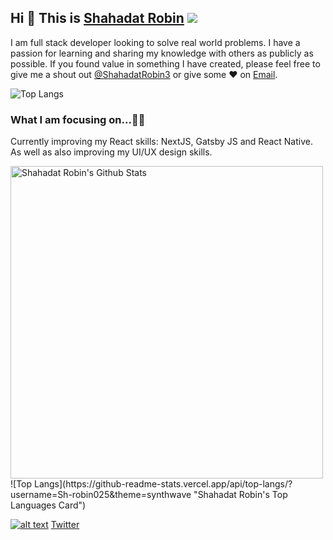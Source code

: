 ## Hi 👋 This is [Shahadat Robin](https://robin-s-portfolio.web.app/)  ![](https://komarev.com/ghpvc/?username=Sh-robin025&color=blue)

I am full stack developer looking to solve real world problems. I have a passion for learning and sharing my knowledge with others as publicly as possible. If you found value in something I have created, please feel free to give me a shout out [@ShahadatRobin3](https://twitter.com/ShahadatRobin3) or give some ♥ on [Email](sh.robin025@gmail.com).

![Top Langs](https://github-readme-stats.vercel.app/api/top-langs/?username=Sh-robin025&theme=synthwave "Shahadat Robin's Top Languages Card")

### What I am focusing on...👨‍💻
Currently improving my React skills: NextJS, Gatsby JS and React Native. As well as also improving my UI/UX design skills.

<!-- ![Shahadat Robin' GitHub stats](https://github-readme-stats.vercel.app/api?username=Sh-robin025&theme=synthwave&show_icons=true&count_private=true "Shahadat Robin's GutHub Stats") -->

<img align="left" width="500" alt="Shahadat Robin's Github Stats" src="https://github-readme-stats.vercel.app/api?username=Sh-robin025&theme=synthwave&show_icons=true&hide_border=true" /> 
![Top Langs](https://github-readme-stats.vercel.app/api/top-langs/?username=Sh-robin025&theme=synthwave "Shahadat Robin's Top Languages Card")

<a href="https://www.linkedin.com/in/sh-robin025/"> ![alt text](https://img.shields.io/badge/-LinkedIn-0e76a8?style=plastic&logo=linkedIn)</a>
<a class="icon-twitter social-button color" href="https://www.linkedin.com/in/sh-robin025/">Twitter</a>

<!-- Here are some ideas to get you started:  Feel free to reach out in case you want to just get in touch also.

- 🔭 I’m currently learning at -- Programing-hero
- 🌱 I’m currently learning -- MERN stack
- 💬 Ask me about -- anything
- 📫 How to reach me ? -- social media
- 😄 Pronouns -- he/him
- ⚡ Fun fact -- i am half finish ! -->



